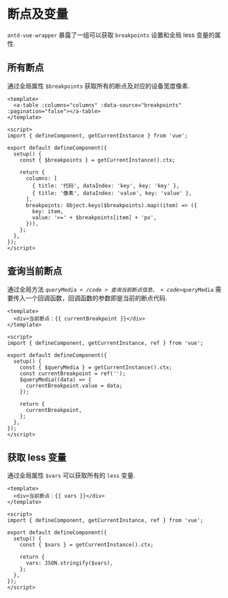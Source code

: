 # 断点及变量

<code>antd-vue-wrapper</code> 暴露了一组可以获取 <code>breakpoints</code> 设置和全局 less 变量的属性.

## 所有断点

通过全局属性 <code>$breakpoints</code> 获取所有的断点及对应的设备宽度像素.

```vue demo
<template>
  <a-table :columns="columns" :data-source="breakpoints" :pagination="false"></a-table>
</template>

<script>
import { defineComponent, getCurrentInstance } from 'vue';

export default defineComponent({
  setup() {
    const { $breakpoints } = getCurrentInstance().ctx;

    return {
      columns: [
        { title: '代码', dataIndex: 'key', key: 'key' },
        { title: '像素', dataIndex: 'value', key: 'value' },
      ],
      breakpoints: Object.keys($breakpoints).map((item) => ({
        key: item,
        value: '>=' + $breakpoints[item] + 'px',
      })),
    };
  },
});
</script>
```

## 查询当前断点

通过全局方法 <code>$queryMedia</code> 查询当前断点信息， <code>$queryMedia</code> 需要传入一个回调函数，回调函数的参数即是当前的断点代码.

```vue demo
<template>
  <div>当前断点：{{ currentBreakpoint }}</div>
</template>

<script>
import { defineComponent, getCurrentInstance, ref } from 'vue';

export default defineComponent({
  setup() {
    const { $queryMedia } = getCurrentInstance().ctx;
    const currentBreakpoint = ref('');
    $queryMedia((data) => {
      currentBreakpoint.value = data;
    });

    return {
      currentBreakpoint,
    };
  },
});
</script>
```

## 获取 less 变量

通过全局属性 <code>$vars</code> 可以获取所有的 <code>less</code> 变量.

```vue demo
<template>
  <div>当前断点：{{ vars }}</div>
</template>

<script>
import { defineComponent, getCurrentInstance, ref } from 'vue';

export default defineComponent({
  setup() {
    const { $vars } = getCurrentInstance().ctx;

    return {
      vars: JSON.stringify($vars),
    };
  },
});
</script>
```
